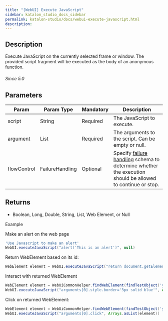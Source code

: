 ```yaml
---
title: "[WebUI] Execute JavaScript" 
sidebar: katalon_studio_docs_sidebar
permalink: katalon-studio/docs/webui-execute-javascript.html 
description: 
---
```

Description  
-------------

Execute JavaScript on the currently selected frame or window. The provided script fragment will be executed as the body of an anonymous function.

###### Since 5.0

Parameters  
------------

| Param | Param Type | Mandatory | Description |
| --- | --- | --- | --- |
| script | String | Required | The JavaScript to execute. |
| argument | List | Required | The arguments to the script. Can be empty or null. |
| flowControl | FailureHandling | Optional | Specify [failure handling](https://docs.katalon.com/x/qAAM) schema to determine whether the execution should be allowed to continue or stop. |

Returns
-------

*   Boolean, Long, Double, String, List, Web Element, or Null

Example 

Make an alert on the web page

```groovy
'Use Javascript to make an alert'
WebUI.executeJavaScript("alert('This is an alert')", null)
```

Return WebElement based on its id:

```groovy
WebElement element = WebUI.executeJavaScript("return document.getElementById('someId');", null)
```

Interact with returned WebElement

```groovy
WebElement element = WebUiCommonHelper.findWebElement(findTestObject('your/object'),30)
WebUI.executeJavaScript("arguments[0].style.border='3px solid blue'", Arrays.asList(element))
```

Click on returned WebElement:

```groovy
WebElement element = WebUiCommonHelper.findWebElement(findTestObject('your/object'),30)
WebUI.executeJavaScript("arguments[0].click", Arrays.asList(element))
```